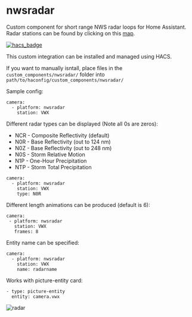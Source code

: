 # nwsradar

Custom component for short range NWS radar loops for Home Assistant.
Radar stations can be found by clicking on this [map](https://radar.weather.gov/Conus/index_lite.php).

[![hacs_badge](https://img.shields.io/badge/HACS-Default-orange.svg)](https://github.com/custom-components/hacs)

This custom integration can be installed and managed using HACS.

If you want to manually isntall, place files in the `custom_components/nwsradar/` folder into `path/to/haconfig/custom_components/nwsradar/`

Sample config:
```
camera:
  - platform: nwsradar
    station: VWX
```

Different radar types can be displayed (Note all 0s are zeros):
* NCR - Composite Reflectivity (default)
* N0R - Base Reflectivity (out to 124 nm)
* N0Z - Base Reflectivity (out to 248 nm)
* N0S - Storm Relative Motion
* N1P - One-Hour Precipitation
* NTP - Storm Total Precipitation

```
camera:
  - platform: nwsradar
    station: VWX
    type: N0R
```

Different length animations can be produced (default is 6):
 ```
camera:
  - platform: nwsradar
    station: VWX
    frames: 8
```

Entity name can be specified:
```
camera:
  - platform: nwsradar
    station: VWX
    name: radarname
```

Works with picture-entity card:

```
- type: picture-entity
  entity: camera.vwx
```

![radar](https://github.com/MatthewFlamm/nws_radar/blob/master/images/radar.gif?raw=True)

